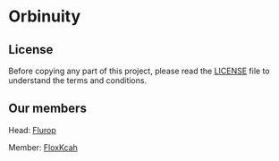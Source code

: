 # Orbinuity

## License

Before copying any part of this project, please read the [LICENSE](./LICENSE) file to understand the terms and conditions.

## Our members

Head: [Flurop](https://github.com/Flurop)

Member: [FloxKcah](https://github.com/FloxKcah)
